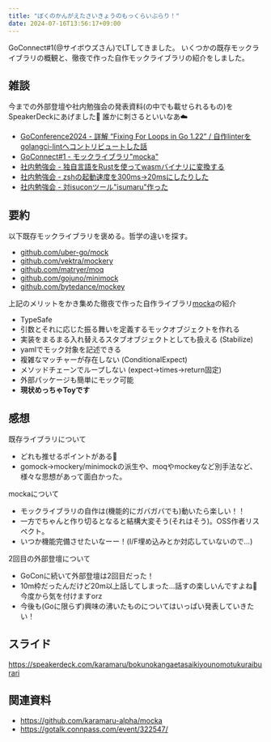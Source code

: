 ```yaml
---
title: "ぼくのかんがえたさいきょうのもっくらいぶらり！"
date: 2024-07-16T13:56:17+09:00
---
```



GoConnect#1(@サイボウズさん)でLTしてきました。
いくつかの既存モックライブラリの概観と、徹夜で作った自作モックライブラリの紹介をしました。

<!--more-->

## 雑談

今までの外部登壇や社内勉強会の発表資料(の中でも載せられるもの)をSpeakerDeckにあげました👏
誰かに刺さるといいなあ☁️

- [GoConference2024 - 詳解 “Fixing For Loops in Go 1.22” / 自作linterをgolangci-lintへコントリビュートした話](https://speakerdeck.com/karamaru/xiang-jie-fixing-for-loops-in-go-1-dot-22-zi-zuo-linterwogolangci-linthekontoribiyutositahua)
- [GoConnect#1 - モックライブラリ"mocka"](https://speakerdeck.com/karamaru/bokunokangaetasaikiyounomotukuraiburari)
- [社内勉強会 - 独自言語をRustを使ってwasmバイナリに変換する](https://speakerdeck.com/karamaru/zi-zuo-yan-yu-worustdewasmnikonpairusuru)
- [社内勉強会 - zshの起動速度を300ms->20msにしたりした](https://speakerdeck.com/karamaru/zsh-star-dan-desukutotupuhuan-jing-zui-su-womu-zhi-site)
- [社内勉強会 - 対isuconツール"isumaru"作った](https://speakerdeck.com/karamaru/dui-isuconmetorikusuturu-isumaruzuo-tuta)

## 要約

以下既存モックライブラリを褒める。哲学の違いを探す。
- [github.com/uber-go/mock](github.com/uber-go/mock)
- [github.com/vektra/mockery](github.com/vektra/mockery)
- [github.com/matryer/moq](github.com/matryer/moq)
- [github.com/gojuno/minimock](github.com/gojuno/minimock)
- [github.com/bytedance/mockey](github.com/bytedance/mockey)

上記のメリットをかき集めた徹夜で作った自作ライブラリ[mocka](https://github.com/karamaru-alpha/mocka)の紹介
- TypeSafe
- 引数とそれに応じた振る舞いを定義するモックオブジェクトを作れる
- 実装をまるまる入れ替えるスタブオブジェクトとしても扱える (Stabilize)
- yamlでモック対象を記述できる
- 複雑なマッチャーが存在しない (ConditionalExpect)
- メソッドチェーンでループしない (expect->times->return固定)
- 外部パッケージも簡単にモック可能
- **現状めっちゃToyです**

## 感想

既存ライブラリについて
- どれも推せるポイントがある👏
- gomock->mockery/minimockの派生や、moqやmockeyなど別手法など、様々な思想があって面白かった。

mockaについて
- モックライブラリの自作は(機能的にガバガバでも)動いたら楽しい！！
- 一方でちゃんと作り切るとなると結構大変そう(それはそう)。OSS作者リスペクト。
- いつか機能完備させたいなーー！(I/F埋め込みとか対応していないので...)

2回目の外部登壇について
- GoConに続いて外部登壇は2回目だった！
- 10m枠だったんだけど20m以上話してしまった...話すの楽しいんですよね🥺 今度から気を付けますorz
- 今後も(Goに限らず)興味の沸いたものについてはいっぱい発表していきたい！

## スライド

https://speakerdeck.com/karamaru/bokunokangaetasaikiyounomotukuraiburari

## 関連資料

- https://github.com/karamaru-alpha/mocka
- https://gotalk.connpass.com/event/322547/
